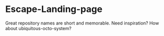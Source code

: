 # Escape-Landing-page
Great repository names are short and memorable. Need inspiration? How about ubiquitous-octo-system?
